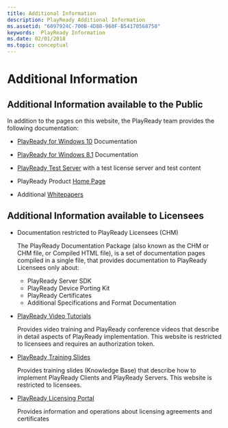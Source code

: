 ```yaml
---
title: Additional Information
description: PlayReady Additional Information
ms.assetid: "6097924C-700B-4D88-960F-B54170568750"
keywords:  PlayReady Information
ms.date: 02/01/2018
ms.topic: conceptual
---
```


# Additional Information

## Additional Information available to the Public

In addition to the pages on this website, the PlayReady team provides the following documentation:

* [PlayReady for Windows 10](https://learn.microsoft.com/windows/uwp/audio-video-camera/playready-Client-sdk) Documentation

* [PlayReady for Windows 8.1](https://learn.microsoft.com/previous-versions/windows/apps/dn468834(v=ieb.10)) Documentation

* [PlayReady Test Server](https://test.playready.microsoft.com/) with a test license server and test content

* PlayReady Product [Home Page](https://www.microsoft.com/PlayReady/)

* Additional [Whitepapers](https://www.microsoft.com/playready/documents/)

## Additional Information available to Licensees

* Documentation restricted to PlayReady Licensees (CHM)

  The PlayReady Documentation Package (also known as the CHM or CHM file, or Compiled HTML file), is a set of documentation pages compiled in a single file, that provides documentation to PlayReady Licensees only about:

  * PlayReady Server SDK
  * PlayReady Device Porting Kit
  * PlayReady Certificates
  * Additional Specifications and Format Documentation

* [PlayReady Video Tutorials](https://test.playready.microsoft.com/Doc/VideoTutorials)

  Provides video training and PlayReady conference videos that describe in detail aspects of PlayReady implementation. This website is restricted to licensees and requires an authorization token.

* [PlayReady Training Slides](http://wmlalicensing.com)

  Provides training slides (Knowledge Base) that describe how to implement PlayReady Clients and PlayReady Servers. This website is restricted to licensees.

* [PlayReady Licensing Portal](http://wmlalicensing.com)

  Provides information and operations about licensing agreements and certificates
